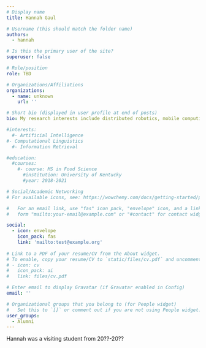```yaml
---
# Display name
title: Hannah Gaul

# Username (this should match the folder name)
authors:
  - hannah

# Is this the primary user of the site?
superuser: false

# Role/position
role: TBD

# Organizations/Affiliations
organizations:
  - name: unknown
    url: ''

# Short bio (displayed in user profile at end of posts)
bio: My research interests include distributed robotics, mobile computing and programmable matter.

#interests:
  #- Artificial Intelligence
#- Computational Linguistics
  #- Information Retrieval

#education:
  #courses:
    #- course: MS in Food Science
      #institution: University of Kentucky 
      #year: 2018-2021

# Social/Academic Networking
# For available icons, see: https://wowchemy.com/docs/getting-started/page-builder/#icons

#   For an email link, use "fas" icon pack, "envelope" icon, and a link in the
#   form "mailto:your-email@example.com" or "#contact" for contact widget.

social:
  - icon: envelope
    icon_pack: fas
    link: 'mailto:test@example.org'
    
# Link to a PDF of your resume/CV from the About widget.
# To enable, copy your resume/CV to `static/files/cv.pdf` and uncomment the lines below.
# - icon: cv
#   icon_pack: ai
#   link: files/cv.pdf

# Enter email to display Gravatar (if Gravatar enabled in Config)
email: ''

# Organizational groups that you belong to (for People widget)
#   Set this to `[]` or comment out if you are not using People widget.
user_groups:
  - Alumni
---
```


Hannah was a visiting student from 20??-20??

